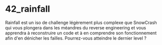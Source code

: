 # 42_rainfall
Rainfall est un iso de challenge légèrement plus complexe que SnowCrash qui vous plongera dans les méandres du reverse engineering et vous apprendra à reconstruire un code et à en comprendre son fonctionnement afin d'en dénicher les failles. Pourrez-vous atteindre le dernier level ?
